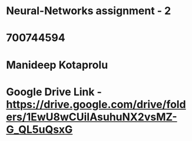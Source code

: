 # Neural-Networks assignment - 2
# 700744594
# Manideep Kotaprolu
# Google Drive Link - https://drive.google.com/drive/folders/1EwU8wCUiIAsuhuNX2vsMZ-G_QL5uQsxG
